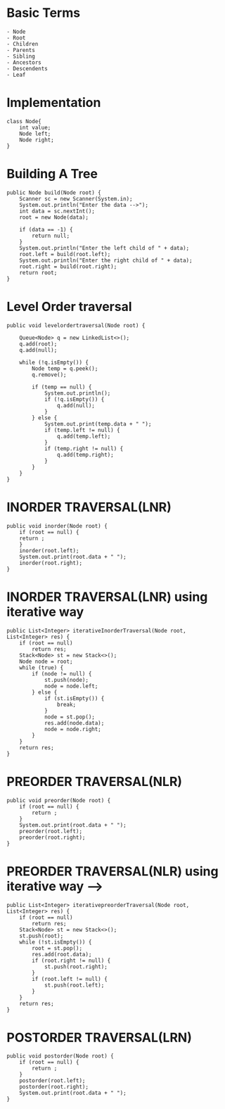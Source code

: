 # Basic Terms

    - Node
    - Root
    - Children
    - Parents
    - Sibling
    - Ancestors
    - Descendents
    - Leaf

# Implementation

    class Node{
        int value;
        Node left;
        Node right;
    }

# Building A Tree

    public Node build(Node root) {
        Scanner sc = new Scanner(System.in);
        System.out.println("Enter the data -->");
        int data = sc.nextInt();
        root = new Node(data);

        if (data == -1) {
            return null;
        }
        System.out.println("Enter the left child of " + data);
        root.left = build(root.left);
        System.out.println("Enter the right child of " + data);
        root.right = build(root.right);
        return root;
    }

# Level Order traversal

    public void levelordertraversal(Node root) {

        Queue<Node> q = new LinkedList<>();
        q.add(root);
        q.add(null);

        while (!q.isEmpty()) {
            Node temp = q.peek();
            q.remove();

            if (temp == null) {
                System.out.println();
                if (!q.isEmpty()) {
                    q.add(null);
                }
            } else {
                System.out.print(temp.data + " ");
                if (temp.left != null) {
                    q.add(temp.left);
                }
                if (temp.right != null) {
                    q.add(temp.right);
                }
            }
        }
    }

# INORDER TRAVERSAL(LNR)

    public void inorder(Node root) { 
        if (root == null) {
        return ;
        }
        inorder(root.left);
        System.out.print(root.data + " ");
        inorder(root.right);
    }

# INORDER TRAVERSAL(LNR) using iterative way 

    public List<Integer> iterativeInorderTraversal(Node root, List<Integer> res) {
        if (root == null)
            return res;
        Stack<Node> st = new Stack<>();
        Node node = root;
        while (true) {
            if (node != null) {
                st.push(node);
                node = node.left;
            } else {
                if (st.isEmpty()) {
                    break;
                }
                node = st.pop();
                res.add(node.data);
                node = node.right;
            }
        }
        return res;
    }

# PREORDER TRAVERSAL(NLR)

    public void preorder(Node root) {  
        if (root == null) {
            return ;
        }
        System.out.print(root.data + " ");
        preorder(root.left);
        preorder(root.right);
    }

# PREORDER TRAVERSAL(NLR) using iterative way --> 

    public List<Integer> iterativepreorderTraversal(Node root, List<Integer> res) {
        if (root == null)
            return res;
        Stack<Node> st = new Stack<>();
        st.push(root);
        while (!st.isEmpty()) {
            root = st.pop();
            res.add(root.data);
            if (root.right != null) {
                st.push(root.right);
            }
            if (root.left != null) {
                st.push(root.left);
            }
        }
        return res;
    }
# POSTORDER TRAVERSAL(LRN)

    public void postorder(Node root) { 
        if (root == null) {
            return ;
        }
        postorder(root.left);
        postorder(root.right);
        System.out.print(root.data + " ");
    }
